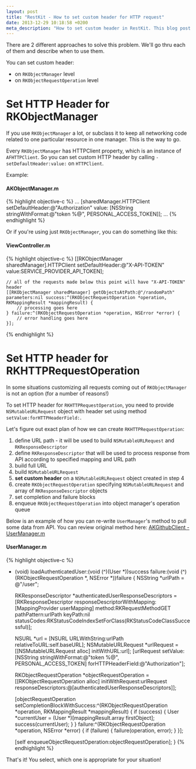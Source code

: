 ```yaml
---
layout: post
title: "RestKit - How to set custom header for HTTP request"
date: 2013-12-29 10:18:58 +0200
meta_description: "How to set custom header in RestKit. This blog post explains 2 ways to set custom HTTP header to requests sent via RestKit"
---
```

There are 2 different approaches to solve this problem. We'll go thru each of them and describe when to use them.

You can set custom header:

* on `RKObjectManager` level
* on `RKObjectRequestOperation` level

# Set HTTP Header for RKObjectManager

If you use `RKObjectManager` a lot, or subclass it to keep all networking code related to one particular resource in one manager. This is the way to go.

Every `RKObjectManager` has HTTPClient property, which is an instance of `AFHTTPClient`. So you can set custom HTTP header by calling `-setDefaultHeader:value:` on `HTTPClient`.

Example:

#### AKObjectManager.m
{% highlight objective-c %}
...
[sharedManager.HTTPClient setDefaultHeader:@"Authorization" value: [NSString stringWithFormat:@"token %@", PERSONAL_ACCESS_TOKEN]];
...
{% endhighlight %}

Or if you're using just `RKObjectManager`, you can do something like this:

#### ViewController.m
{% highlight objective-c %}
    [[RKObjectManager sharedManager].HTTPClient setDefaultHeader:@"X-API-TOKEN" value:SERVICE_PROVIDER_API_TOKEN];

    // all of the requests made below this point will have "X-API-TOKEN" header
    [[RKObjectManager sharedManager] getObjectsAtPath:@"/randomPath" parameters:nil success:^(RKObjectRequestOperation *operation, RKMappingResult *mappingResult) {
        // processing goes here
    } failure:^(RKObjectRequestOperation *operation, NSError *error) {
        // error handling goes here
    }];
{% endhighlight %}



# Set HTTP header for RKHTTPRequestOperation
In some situations customizing all requests coming out of `RKObjectManager` is not an option (for a number of reasons!)

To set HTTP header for `RKHTTPRequestOperation`, you need to provide `NSMutableURLRequest` object with header set using method `setValue:forHTTPHeaderField:`.

Let's figure out exact plan of how we can create `RKHTTPRequestOperation`:

1. define URL path - it will be used to build `NSMutableURLRequest` and `RKResponseDescriptor`
2. define `RKResponseDescriptor` that will be used to process response from API according to specified mapping and URL path
3. build full URL
4. build `NSMutableURLRequest`
5. **set custom header** on a `NSMutableURLRequest` object created in step 4
6. create `RKObjectRequestOperation` specifying `NSMutableURLRequest` and array of `RKResponseDescriptor` objects
7. set completion and failure blocks
8. enqueue `RKObjectRequestOperation` into object manager's operation queue

Below is an example of how you can re-write `UserManager`'s method to pull some data from API. You can review original method here: [AKGithubClient - UserManager.m](https://github.com/restkit-tutorials/AKGithubClient/blob/master/AKGithubClient/RestKit/Managers/UserManager.m#L16)

#### UserManager.m
{% highlight objective-c %}
- (void) loadAuthenticatedUser:(void (^)(User *))success failure:(void (^)(RKObjectRequestOperation *, NSError *))failure {
    NSString *urlPath = @"/user";

    RKResponseDescriptor *authenticatedUserResponseDescriptors = [RKResponseDescriptor responseDescriptorWithMapping:[MappingProvider userMapping] method:RKRequestMethodGET pathPattern:urlPath keyPath:nil statusCodes:RKStatusCodeIndexSetForClass(RKStatusCodeClassSuccessful)];

    NSURL *url = [NSURL URLWithString:urlPath relativeToURL:self.baseURL];
    NSMutableURLRequest *urlRequest = [[NSMutableURLRequest alloc] initWithURL:url];
    [urlRequest setValue:[NSString stringWithFormat:@"token %@", PERSONAL_ACCESS_TOKEN] forHTTPHeaderField:@"Authorization"];

    RKObjectRequestOperation *objectRequestOperation = [[RKObjectRequestOperation alloc] initWithRequest:urlRequest responseDescriptors:@[authenticatedUserResponseDescriptors]];

    [objectRequestOperation setCompletionBlockWithSuccess:^(RKObjectRequestOperation *operation, RKMappingResult *mappingResult) {
        if (success) {
            User *currentUser = (User *)[mappingResult.array firstObject];
            success(currentUser);
        }
    } failure:^(RKObjectRequestOperation *operation, NSError *error) {
        if (failure) {
            failure(operation, error);
        }
    }];

    [self enqueueObjectRequestOperation:objectRequestOperation];
}
{% endhighlight %}


That's it! You select, which one is appropriate for your situation!